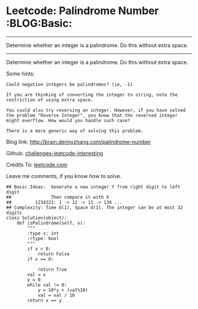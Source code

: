 # Leetcode: Palindrome Number     :BLOG:Basic:


---

Determine whether an integer is a palindrome. Do this without extra space.  

---

Determine whether an integer is a palindrome. Do this without extra space.  

Some hints:  

    Could negative integers be palindromes? (ie, -1)
    
    If you are thinking of converting the integer to string, note the restriction of using extra space.
    
    You could also try reversing an integer. However, if you have solved
    the problem "Reverse Integer", you know that the reversed integer
    might overflow. How would you handle such case?
    
    There is a more generic way of solving this problem.

Blog link: <http://brain.dennyzhang.com/palindrome-number>  

Github: [challenges-leetcode-interesting](https://github.com/DennyZhang/challenges-leetcode-interesting/tree/master/palindrome-number)  

Credits To: [leetcode.com](https://leetcode.com/problems/palindrome-number/description)  

Leave me comments, if you know how to solve.  

    ## Basic Ideas:  Generate a new integer Y from right digit to left digit
    ##               Then compare it with X
    ##         1234321: 1 -> 12 -> 13 -> 134 ...
    ## Complexity: Time O(1), Space O(1). The integer can be at most 32 digits
    class Solution(object):
        def isPalindrome(self, x):
            """
            :type x: int
            :rtype: bool
            """
            if x < 0:
                return False
            if x == 0:
    
                return True
            val = x
            y = 0
            while val != 0:
                y = 10*y + (val%10)
                val = val / 10
            return x == y